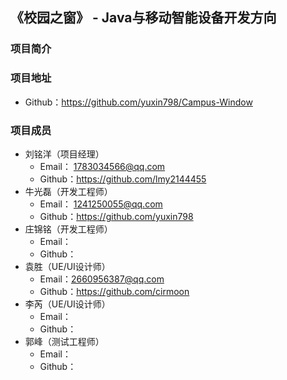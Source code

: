 ## 《校园之窗》 - Java与移动智能设备开发方向

###  项目简介



###  项目地址

- Github：https://github.com/yuxin798/Campus-Window

###  项目成员

- 刘铭洋（项目经理）
  - Email： 1783034566@qq.com
  - Github：https://github.com/lmy2144455
- 牛光磊（开发工程师）
  - Email： 1241250055@qq.com
  - Github：https://github.com/yuxin798
- 庄锦铭（开发工程师）
  - Email：
  - Github：
- 袁胜（UE/UI设计师）
  - Email：2660956387@qq.com
  - Github：https://github.com/cirmoon
- 李芮（UE/UI设计师）
  - Email：
  - Github：
- 郭峰（测试工程师）
  - Email：
  - Github：
